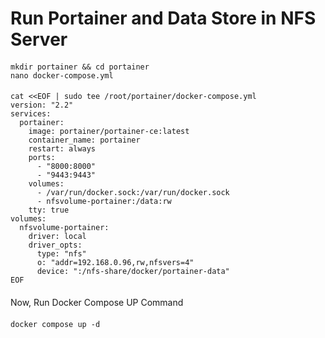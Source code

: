 # Run Portainer and Data Store in NFS Server
####
    mkdir portainer && cd portainer
    nano docker-compose.yml
####
    cat <<EOF | sudo tee /root/portainer/docker-compose.yml
    version: "2.2"
    services:
      portainer:
        image: portainer/portainer-ce:latest
        container_name: portainer
        restart: always
        ports:
          - "8000:8000"
          - "9443:9443"
        volumes:
          - /var/run/docker.sock:/var/run/docker.sock
          - nfsvolume-portainer:/data:rw
        tty: true
    volumes:
      nfsvolume-portainer:
        driver: local
        driver_opts:
          type: "nfs"
          o: "addr=192.168.0.96,rw,nfsvers=4"
          device: ":/nfs-share/docker/portainer-data"
    EOF
####
Now, Run Docker Compose UP Command
####
    docker compose up -d
####
